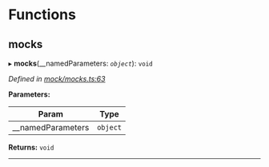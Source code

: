 

# Functions

<a id="mocks"></a>

##  mocks

▸ **mocks**(__namedParameters: *`object`*): `void`

*Defined in [mock/mocks.ts:63](https://github.com/polkadot-js/api/blob/64e3ca6/packages/rpc-provider/src/mock/mocks.ts#L63)*

**Parameters:**

| Param | Type |
| ------ | ------ |
| __namedParameters | `object` |

**Returns:** `void`

___

